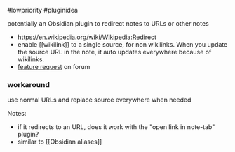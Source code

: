 #lowpriority #pluginidea

potentially an Obsidian plugin to redirect notes to URLs or other notes
- https://en.wikipedia.org/wiki/Wikipedia:Redirect
- enable [[wikilink]] to a single source, for non wikilinks. When you update the source URL in the note, it auto updates everywhere because of wikilinks.
- [feature request](https://forum.obsidian.md/t/note-as-a-url-redirect/34718) on forum

### workaround 
use normal URLs and replace source everywhere when needed

Notes:
- if it redirects to an URL, does it work with the "open link in note-tab" plugin?
- similar to [[Obsidian aliases]]